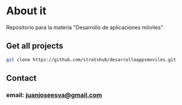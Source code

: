 # About it
Repositorio para la materia "Desarrollo de aplicaciones móviles"

## Get all projects
```bash
git clone https://github.com/stratshub/desarrolloappsmoviles.git
```

## Contact
### email: juanjoseesva@gmail.com
